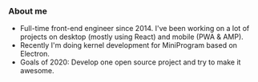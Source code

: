 ### About me

- Full-time front-end engineer since 2014. I've been working on a lot of projects on desktop (mostly using React) and mobile (PWA & AMP). 
- Recently I'm doing kernel development for MiniProgram based on Electron.
- Goals of 2020: Develop one open source project and try to make it awesome.

<!--
**hudidit/hudidit** is a ✨ _special_ ✨ repository because its `README.md` (this file) appears on your GitHub profile.

Here are some ideas to get you started:

- 🔭 I’m currently working on ...
- 🌱 I’m currently learning ...
- 👯 I’m looking to collaborate on ...
- 🤔 I’m looking for help with ...
- 💬 Ask me about ...
- 📫 How to reach me: ...
- 😄 Pronouns: ...
- ⚡ Fun fact: ...
-->
